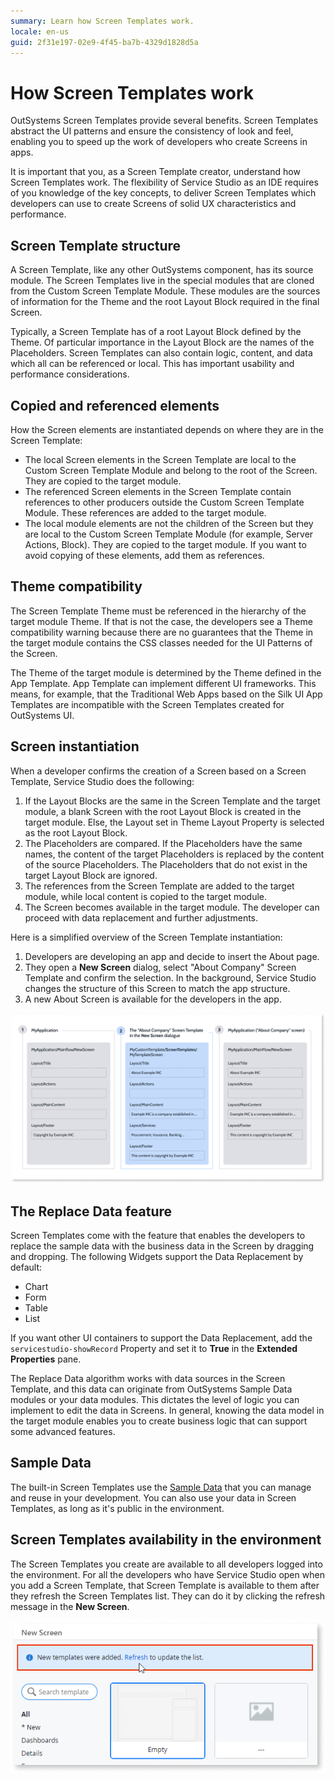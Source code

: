 ```yaml
---
summary: Learn how Screen Templates work.
locale: en-us
guid: 2f31e197-02e9-4f45-ba7b-4329d1828d5a
---
```


# How Screen Templates work

OutSystems Screen Templates provide several benefits. Screen Templates abstract the UI patterns and ensure the consistency of look and feel, enabling you to speed up the work of developers who create Screens in apps.

It is important that you, as a Screen Template creator, understand how Screen Templates work. The flexibility of Service Studio as an IDE requires of you knowledge of the key concepts, to deliver Screen Templates which developers can use to create Screens of solid UX characteristics and performance.

## Screen Template structure

A Screen Template, like any other OutSystems component, has its source module. The Screen Templates live in the special modules that are cloned from the Custom Screen Template Module. These modules are the sources of information for the Theme and the root Layout Block required in the final Screen.

Typically, a Screen Template has of a root Layout Block defined by the Theme. Of particular importance in the Layout Block are the names of the Placeholders. Screen Templates can also contain logic, content, and data which all can be referenced or local. This has important usability and performance considerations.

## Copied and referenced elements

How the Screen elements are instantiated depends on where they are in the Screen Template:

* The local Screen elements in the Screen Template are local to the Custom Screen Template Module and belong to the root of the Screen. They are copied to the target module.
* The referenced Screen elements in the Screen Template contain references to other producers outside the Custom Screen Template Module. These references are added to the target module.
* The local module elements are not the children of the Screen but they are local to the Custom Screen Template Module (for example, Server Actions, Block). They are copied to the target module. If you want to avoid copying of these elements, add them as references.

## Theme compatibility

The Screen Template Theme must be referenced in the hierarchy of the target module Theme. If that is not the case, the developers see a Theme compatibility warning because there are no guarantees that the Theme in the target module contains the CSS classes needed for the UI Patterns of the Screen.

The Theme of the target module is determined by the Theme defined in the App Template. App Template can implement different UI frameworks. This means, for example, that the Traditional Web Apps based on the Silk UI App Templates are incompatible with the Screen Templates created for OutSystems UI.

## Screen instantiation

When a developer confirms the creation of a Screen based on a Screen Template, Service Studio does the following:

  1. If the Layout Blocks are the same in the Screen Template and the target module, a blank Screen with the root Layout Block is created in the target module. Else, the Layout set in Theme Layout Property is selected as the root Layout Block.
  2. The Placeholders are compared. If the Placeholders have the same names, the content of the target Placeholders is replaced by the content of the source Placeholders. The Placeholders that do not exist in the target Layout Block are ignored.
  3. The references from the Screen Template are added to the target module, while local content is copied to the target module.
  4. The Screen becomes available in the target module. The developer can proceed with data replacement and further adjustments.

Here is a simplified overview of the Screen Template instantiation:

  1. Developers are developing an app and decide to insert the About page.
  2. They open a **New Screen** dialog, select "About Company" Screen Template and confirm the selection. In the background, Service Studio changes the structure of this Screen to match the app structure.
  3. A new About Screen is available for the developers in the app.

![Overview of Screen instantiation](images/template-instantiation.png)

## The Replace Data feature

Screen Templates come with the feature that enables the developers to replace the sample data with the business data in the Screen by dragging and dropping. The following Widgets support the Data Replacement by default:  
    
 * Chart
 * Form
 * Table
 * List

If you want other UI containers to support the Data Replacement, add the `servicestudio-showRecord` Property and set it to **True** in the **Extended Properties** pane.

The Replace Data algorithm works with data sources in the Screen Template, and this data can originate from OutSystems Sample Data modules or your data modules. This dictates the level of logic you can implement to edit the data in Screens. In general, knowing the data model in the target module enables you to create business logic that can support some advanced features.    

## Sample Data

The built-in Screen Templates use the [Sample Data](<sample-data.md>) that you can manage and reuse in your development. You can also use your data in Screen Templates, as long as it's public in the environment.

## Screen Templates availability in the environment

The Screen Templates you create are available to all developers logged into the environment. For all the developers who have Service Studio open when you add a Screen Template, that Screen Template is available to them after they refresh the Screen Templates list. They can do it by clicking the refresh message in the **New Screen**.

![Screen Templates window](images/refresh-list.png)
